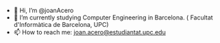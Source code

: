 - 👋 Hi, I’m @joanAcero
- 🌱 I’m currently studying Computer Engineering in Barcelona. ( Facultat d'Informàtica de Barcelona, UPC)
- 📫 How to reach me: joan.acero@estudiantat.upc.edu

<!---
joanAcero/joanAcero is a ✨ special ✨ repository because its `README.md` (this file) appears on your GitHub profile.
You can click the Preview link to take a look at your changes.
--->
